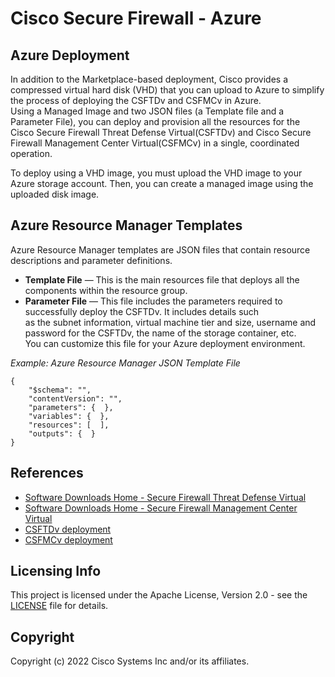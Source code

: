 # Cisco Secure Firewall - Azure

## Azure Deployment

In addition to the Marketplace-based deployment, Cisco provides a compressed virtual hard disk (VHD) that you can upload to Azure to simplify the process of deploying the CSFTDv and CSFMCv in Azure.<br>
Using a Managed Image and two JSON files (a Template file and a Parameter File), you can deploy and provision all the resources for the Cisco Secure Firewall Threat Defense Virtual(CSFTDv) and Cisco Secure Firewall Management Center Virtual(CSFMCv) in a single, coordinated operation.<br>

To deploy using a VHD image, you must upload the VHD image to your Azure storage account. Then, you can create a managed image using the uploaded disk image.<br>

## Azure Resource Manager Templates
Azure Resource Manager templates are JSON files that contain resource descriptions and parameter definitions.<br>

* **Template File** — This is the main resources file that deploys all the components within the resource group.<br>
* **Parameter File** — This file includes the parameters required to successfully deploy the CSFTDv. It includes details such<br>
as the subnet information, virtual machine tier and size, username and password for the CSFTDv, the name of the storage container, etc.<br>
You can customize this file for your Azure deployment environment.<br>

*Example: Azure Resource Manager JSON Template File*
```
{
    "$schema": "",
    "contentVersion": "",
    "parameters": {  },
    "variables": {  },
    "resources": [  ],
    "outputs": {  }
}
```

## References
* [Software Downloads Home - Secure Firewall Threat Defense Virtual](https://software.cisco.com/download/home/286306503/type/286306337/release/7.2.0)
* [Software Downloads Home - Secure Firewall Management Center Virtual](https://software.cisco.com/download/home/286259687/type/286271056/release/7.2.0)
* [CSFTDv deployment](https://www.cisco.com/c/en/us/td/docs/security/firepower/quick_start/azure/ftdv-azure-gsg/ftdv-azure-deploy.html#id_82702)
* [CSFMCv deployment](https://www.cisco.com/c/en/us/td/docs/security/firepower/quick_start/fmcv/fpmc-virtual/fpmc-virtual-azure.html#id_106502)

## Licensing Info
This project is licensed under the Apache License, Version 2.0 - see the [LICENSE](../../LICENSE) file for details.

## Copyright
Copyright (c) 2022 Cisco Systems Inc and/or its affiliates.

